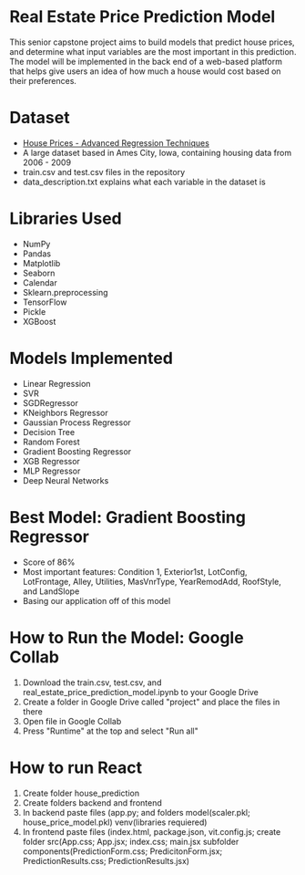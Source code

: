 # Real Estate Price Prediction Model
This senior capstone project aims to build models that predict house prices, and determine what input variables are the most important in this prediction. The model will be implemented in the back end of a web-based platform that helps give users an idea of how much a house would cost based on their preferences.

# Dataset
- [House Prices - Advanced Regression Techniques](https://www.kaggle.com/c/house-prices-advanced-regression-techniques)
- A large dataset based in Ames City, Iowa, containing housing data from 2006 - 2009
- train.csv and test.csv files in the repository
- data_description.txt explains what each variable in the dataset is

# Libraries Used
- NumPy
- Pandas
- Matplotlib
- Seaborn
- Calendar
- Sklearn.preprocessing
- TensorFlow
- Pickle
- XGBoost

# Models Implemented
- Linear Regression
- SVR
- SGDRegressor
- KNeighbors Regressor
- Gaussian Process Regressor
- Decision Tree
- Random Forest
- Gradient Boosting Regressor
- XGB Regressor
- MLP Regressor
- Deep Neural Networks

# Best Model: Gradient Boosting Regressor
- Score of 86%
- Most important features: Condition 1, Exterior1st, LotConfig, LotFrontage, Alley, Utilities, MasVnrType, YearRemodAdd, RoofStyle, and LandSlope
- Basing our application off of this model

# How to Run the Model: Google Collab
1. Download the train.csv, test.csv, and real_estate_price_prediction_model.ipynb to your Google Drive
2. Create a folder in Google Drive called "project" and place the files in there
3. Open file in Google Collab
4. Press "Runtime" at the top and select "Run all"

# How to run React  
1. Create folder house_prediction
2. Create folders backend and frontend
3. In backend paste files (app.py; and folders model(scaler.pkl; house_price_model.pkl) venv(libraries requiered)
4. In frontend paste files (index.html, package.json, vit.config.js; create folder src(App.css; App.jsx; index.css; main.jsx subfolder components(PredictionForm.css; PredicitonForm.jsx; PredictionResults.css; PredictionResults.jsx)
